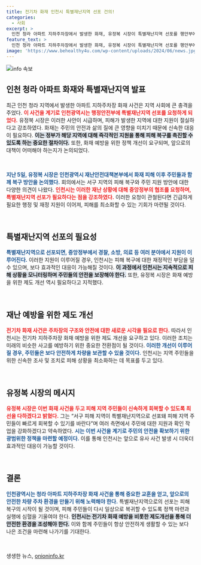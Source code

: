```yaml
---
title: 전기차 화재 인천시 특별재난지역 선포 건의!
categories:
  - 사회
excerpt: >
  인천 청라 아파트 지하주차장에서 발생한 화재, 유정복 시장이 특별재난지역 선포를 행안부에 공식 건의했다. 피해 복구와 주민 지원을 위한 필수 조치로, 중앙정부 지원이 기대된다.
feature_text: >
  인천 청라 아파트 지하주차장에서 발생한 화재, 유정복 시장이 특별재난지역 선포를 행안부에 공식 건의했다. 피해 복구와 주민 지원을 위한 필수 조치로, 중앙정부 지원이 기대된다.
image: 'https://www.behealthy4u.com/wp-content/uploads/2024/06/news.jpg'
---
```


<p><img src="https://www.behealthy4u.com/wp-content/uploads/2024/06/news.jpg" alt="info 속보" /></p>

<h2 data-ke-size="size26">인천 청라 아파트 화재와 특별재난지역 발표</h2>

<p data-ke-size="size16">최근 인천 청라 지역에서 발생한 아파트 지하주차장 화재 사건은 지역 사회에 큰 충격을 주었다. <b><span style="color: #ee2323;">이 사건을 계기로 인천광역시는 행정안전부에 특별재난지역 선포를 요청하게 되었다.</span></b> 유정복 시장은 이러한 사안이 시급하며, 피해가 발생한 지역에 대한 지원이 절실하다고 강조하였다. 화재는 주민의 안전과 삶의 질에 큰 영향을 미치기 때문에 신속한 대응이 필요하다. <b><span style="background-color: #21538527;">이는 정부가 해당 지역에 대해 즉각적인 지원을 통해 피해 복구를 촉진할 수 있도록 하는 중요한 절차이다.</span></b> 또한, 화재 예방을 위한 정책 개선이 요구되며, 앞으로의 대책이 어떠해야 하는지가 논의되었다.</p>

<p data-ke-size="size16">&nbsp;</p>

<p><b><span style="color: #1a5490;">지난 5일, 유정복 시장은 인천광역시 재난안전대책본부에서 화재 피해 이후 주민들과 함께 복구 방안을 논의했다.</span></b> 회의에서는 서구 지역의 피해 복구와 주민 지원 방안에 대한 다양한 의견이 나왔다. <b><span style="color: #ee2323;">인천시는 이러한 재난 상황에 대해 중앙정부의 협조를 요청하며, 특별재난지역 선포가 필요하다는 점을 강조하였다.</span></b> 이러한 요청이 관철된다면 긴급하게 필요한 행정 및 재정 지원이 이어져, 피해를 최소화할 수 있는 기회가 마련될 것이다.</p></p>

<p data-ke-size="size16">&nbsp;</p>

<h2 data-ke-size="size26">특별재난지역 선포의 필요성</h2>

<p data-ke-size="size16"><b><span style="color: #1a5490;">특별재난지역으로 선포되면, 중앙정부에서 경찰, 소방, 의료 등 여러 분야에서 지원이 이루어진다.</span></b> 이러한 지원이 이루어질 경우, 인천시는 피해 복구에 대한 재정적인 부담을 덜 수 있으며, 보다 효과적인 대응이 가능해질 것이다. <b><span style="background-color: #21538527;">이 과정에서 인천시는 지속적으로 피해 상황을 모니터링하며 주민들의 안전을 보장해야 한다.</span></b> 또한, 유정복 시장은 화재 예방을 위한 제도 개선 역시 필요하다고 지적했다.</p>

<p data-ke-size="size16">&nbsp;</p>

<h2 data-ke-size="size26">재난 예방을 위한 제도 개선</h2>

<p data-ke-size="size16"><b><span style="color: #ee2323;">전기차 화재 사건은 주차장의 구조와 안전에 대한 새로운 시각을 필요로 한다.</span></b> 따라서 인천시는 전기차 지하주차장 화재 예방을 위한 제도 개선을 요구하고 있다. 이러한 조치는 미래의 비슷한 사고를 예방하기 위한 중요한 전환점이 될 것이다. <b><span style="color: #1a5490;">이러한 개선이 이루어질 경우, 주민들은 보다 안전하게 차량을 보관할 수 있을 것이다.</span></b> 인천시는 지역 주민들을 위한 신속한 조사 및 조치로 피해 상황을 최소화하는 데 목표를 두고 있다.</p>

<p data-ke-size="size16">&nbsp;</p>

<h2 data-ke-size="size26">유정복 시장의 메시지</h2>

<p data-ke-size="size16"><b><span style="color: #ee2323;">유정복 시장은 이번 화재 사건을 두고 피해 지역 주민들이 신속하게 회복할 수 있도록 최선을 다하겠다고 밝혔다.</span></b> 그는 “서구 피해 지역이 특별재난지역으로 선포돼 피해 지역 주민들이 빠르게 회복할 수 있기를 바란다”며 여러 측면에서 주민에 대한 지원과 확인 작업을 강화하겠다고 약속하였다. <b><span style="color: #1a5490;">시는 이번 사건을 계기로 주민의 안전을 확보하기 위한 광범위한 정책을 마련할 예정이다.</span></b> 이를 통해 인천시는 앞으로 유사 사건 발생 시 더욱더 효과적인 대응이 가능할 것이다.</p>

<p data-ke-size="size16">&nbsp;</p>

<h2 data-ke-size="size26">결론</h2>

<p data-ke-size="size16"><b><span style="color: #1a5490;">인천광역시는 청라 아파트 지하주차장 화재 사건을 통해 중요한 교훈을 얻고, 앞으로의 안전한 차량 주차 환경을 만들기 위해 노력해야 한다.</span></b> 특별재난지역으로의 선포는 피해 복구의 시작이 될 것이며, 피해 주민들이 다시 일상으로 복귀할 수 있도록 정책 마련과 실행에 심혈을 기울여야 한다. <b><span style="background-color: #21538527;">인천시는 전기차 화재 예방을 비롯한 제도개선을 통해 더 안전한 환경을 조성해야 한다.</span></b> 이와 함께 주민들이 항상 안전하게 생활할 수 있는 보다 나은 조건을 마련해 나가기를 기대한다.</p>

<p data-ke-size="size16">&nbsp;</p>
생생한 뉴스, <a href="https://onioninfo.kr" rel="dofollow">onioninfo.kr</a>


